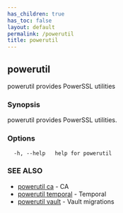 ```yaml
---
has_children: true
has_toc: false
layout: default
permalink: /powerutil
title: powerutil
---
```

## powerutil

powerutil provides PowerSSL utilities

### Synopsis

powerutil provides PowerSSL utilities.

### Options

```
  -h, --help   help for powerutil
```

### SEE ALSO

* [powerutil ca](/powerutil/ca)	 - CA
* [powerutil temporal](/powerutil/temporal)	 - Temporal
* [powerutil vault](/powerutil/vault)	 - Vault migrations
